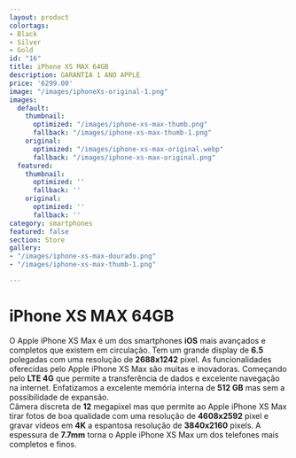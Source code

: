 ```yaml
---
layout: product
colortags:
- Black
- Silver
- Gold
id: "16"
title: iPhone XS MAX 64GB
description: GARANTIA 1 ANO APPLE
price: '6299.00'
image: "/images/iphoneXs-original-1.png"
images:
  default:
    thumbnail:
      optimized: "/images/iphone-xs-max-thumb.png"
      fallback: "/images/iphone-xs-max-thumb-1.png"
    original:
      optimized: "/images/iphone-xs-max-original.webp"
      fallback: "/images/iphone-xs-max-original.png"
  featured:
    thumbnail:
      optimized: ''
      fallback: ''
    original:
      optimized: ''
      fallback: ''
category: smartphones
featured: false
section: Store
gallery:
- "/images/iphone-xs-max-dourado.png"
- "/images/iphone-xs-max-thumb-1.png"

---
```

# iPhone XS MAX 64GB

O Apple iPhone XS Max é um dos smartphones **iOS** mais avançados e completos que existem em circulação. Tem um grande display de **6.5** polegadas com uma resolução de **2688x1242** pixel. As funcionalidades oferecidas pelo Apple iPhone XS Max são muitas e inovadoras. Começando pelo **LTE 4G** que permite a transferência de dados e excelente navegação na internet. Enfatizamos a excelente memória interna de **512 GB** mas sem a possibilidade de expansão.  
Câmera discreta de **12** megapixel mas que permite ao Apple iPhone XS Max tirar fotos de boa qualidade com uma resolução de **4608x2592** pixel e gravar vídeos em **4K** a espantosa resolução de **3840x2160** pixels. A espessura de **7.7mm** torna o Apple iPhone XS Max um dos telefones mais completos e finos.